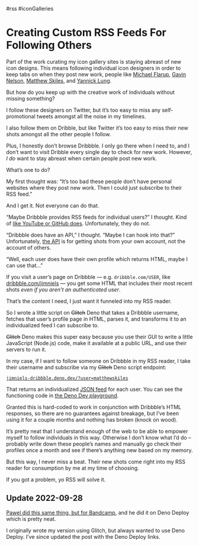 #rss #iconGalleries

# Creating Custom RSS Feeds For Following Others

Part of the work curating my icon gallery sites is staying abreast of new icon designs. This means following individual icon designers in order to keep tabs on when they post new work, people like [Michael Flarup](https://flarup.co/), [Gavin Nelson](https://nelson.co/), [Matthew Skiles](https://www.matthewskiles.com/), and [Yannick Lung](https://yannicklung.com/).

But how do you keep up with the creative work of individuals without missing something?

I follow these designers on Twitter, but it’s too easy to miss any self-promotional tweets amongst all the noise in my timelines.

I also follow them on Dribble, but like Twitter it’s too easy to miss their new shots amongst all the other people I follow.

Plus, I honestly don’t browse Dribbble. I only go there when I need to, and I don’t want to visit Dribble every single day to check for new work. However, _I do_ want to stay abreast when certain people post new work.

What’s one to do?

My first thought was: “It’s too bad these people don’t have personal websites where they post new work. Then I could just subscribe to their RSS feed.”

And I get it. Not everyone can do that.

“Maybe Dribbble provides RSS feeds for individual users?” I thought. Kind of [like YouTube or GitHub does](https://gist.github.com/thefranke/63853a6f8c499dc97bc17838f6cedcc2). Unfortunately, they do not.

“Dribbble does have an API,” I thought. “Maybe I can hook into that?” Unfortunately, [the API](https://developer.dribbble.com/v2/) is for getting shots from your own account, not the account of others.

“Well, each user does have their own profile which returns HTML, maybe I can use that…”

If you visit a user’s page on Dribbble — e.g. `dribbble.com/USER`, like [dribbble.com/jimniels](https://dribbble.com/jimniels) — you get some HTML that includes their most recent shots _even if you aren’t an authenticated user_.

That’s the content I need, I just want it funneled into my RSS reader. 

So I wrote a little script on ~~Glitch~~ Deno that takes a Dribbble username, fetches that user’s profile page in HTML, parses it, and transforms it to an individualized feed I can subscribe to.

~~Glitch~~ Deno makes this super easy because you use their GUI to write a little JavaScript (Node.js) code, make it available at a public URL, and use their servers to run it.

In my case, if I want to follow someone on Dribbble in my RSS reader, I take their username and subscribe via my ~~Glitch~~ Deno script endpoint: 

[`jimniels-dribbble.deno.dev/?user=matthewskiles`](https://jimniels-dribbble.deno.dev/?user=matthewskiles)

That returns an individualized [JSON feed](https://www.jsonfeed.org/) for each user. You can see the functioning code in [the Deno Dev playground](https://dash.deno.com/playground/jimniels-dribbble).

Granted this is hard-coded to work in conjunction with Dribbble’s HTML responses, so there are no guarantees against breakage, but I’ve been using it for a couple months and nothing has broken (knock on wood).

It’s pretty neat that I understand enough of the web to be able to empower myself to follow individuals in this way. Otherwise I don’t know what I’d do – probably write down these people’s names and manually go check their profiles once a month and see if there’s anything new based on my memory.

But this way, I never miss a beat. Their new shots come right into my RSS reader for consumption by me at my time of choosing.

If you got a problem, yo RSS will solve it.

## Update 2022-09-28

[Pawel did this same thing, but for Bandcamp](https://pawelgrzybek.com/generate-rss-feed-for-bandcamp-artists-using-deno-deploy/), and he did it on Deno Deploy which is pretty neat.

I originally wrote my version using Glitch, but always wanted to use Deno Deploy. I’ve since updated the post with the Deno Deploy links.
